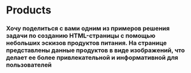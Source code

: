 # Products
### Хочу поделиться с вами одним из примеров решения задачи по созданию HTML-страницы с помощью небольших эскизов продуктов питания. На странице представлены данные продуктов в виде изображений, что делает ее более привлекательной и информативной для пользователей
